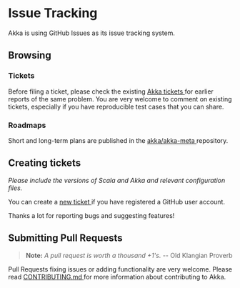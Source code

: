 <a id="issue-tracking"></a>
# Issue Tracking

Akka is using GitHub Issues as its issue tracking system.

## Browsing

### Tickets

Before filing a ticket, please check the existing [Akka tickets
](https://github.com/akka/akka/issues) for earlier reports of the same
problem. You are very welcome to comment on existing tickets, especially if you
have reproducible test cases that you can share.

### Roadmaps

Short and long-term plans are published in the [akka/akka-meta ](https://github.com/akka/akka-meta/issues) repository.

## Creating tickets

*Please include the versions of Scala and Akka and relevant configuration files.*

You can create a [new ticket ](https://github.com/akka/akka/issues/new) if you
have registered a GitHub user account.

Thanks a lot for reporting bugs and suggesting features!

## Submitting Pull Requests

> **Note:**
*A pull request is worth a thousand +1's.* -- Old Klangian Proverb

Pull Requests fixing issues or adding functionality are very welcome.
Please read [CONTRIBUTING.md ](https://github.com/akka/akka/blob/master/CONTRIBUTING.md) for
more information about contributing to Akka.